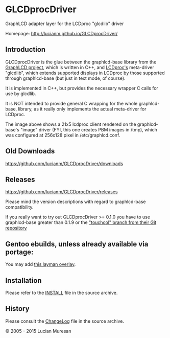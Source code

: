 GLCDprocDriver
==============

GraphLCD adapter layer for the LCDproc "glcdlib" driver

Homepage: http://lucianm.github.io/GLCDprocDriver/


Introduction
------------

GLCDprocDriver is the glue between the graphlcd-base library from the
[GraphLCD project](http://projects.vdr-developer.org/projects/show/graphlcd),
which is written in C++, and [LCDproc's](http://www.lcdproc.org) meta-driver
"glcdlib", which extends supported displays in LCDproc by those supported
through graphlcd-base (but just in text mode, of course).

It is implemented in C++, but provides the necessary wrapper C calls for use by glcdlib.

It is NOT intended to provide general C wrapping for the whole graphlcd-base,
library, as it really only implements the actual meta-driver for LCDproc.

The image above shows a 21x5 lcdproc client rendered on the graphlcd-base's "image" driver
(FYI, this one creates PBM images in /tmp), which was configured at 256x128 pixel in
/etc/graphlcd.conf.


Old Downloads
-------------

https://github.com/lucianm/GLCDprocDriver/downloads

Releases
--------

https://github.com/lucianm/GLCDprocDriver/releases

Please mind the version descriptions with regard to graphlcd-base compatibility.

If you really want to try out GLCDprocDriver >= 0.1.0 you have to use
graphlcd-base greater than 0.1.9 or the ["touchcol" branch from their Git
repository](http://projects.vdr-developer.org/projects/graphlcd-base/repository/show?rev=touchcol)


Gentoo ebuilds, unless already available via portage:
-----------------------------------------------------

You may add [this layman overlay](https://github.com/lucianm/gen2ovl-googoo2).


Installation
------------

Please refer to the [INSTALL](https://github.com/lucianm/GLCDprocDriver/raw/master/INSTALL)
file in the source archive.



History
-------

Please consult the [ChangeLog](https://github.com/lucianm/GLCDprocDriver/raw/master/ChangeLog)
file in the source archive.

&copy; 2005 - 2015 Lucian Muresan
